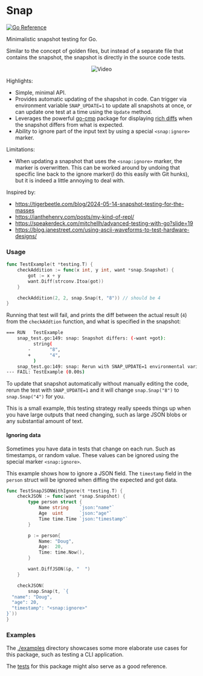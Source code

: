 # Snap

[![Go Reference](https://pkg.go.dev/badge/github.com/KasonBraley/snap.svg)](https://pkg.go.dev/github.com/KasonBraley/snap)

Minimalistic snapshot testing for Go.

Similar to the concept of golden files, but instead of a separate file that contains the snapshot,
the snapshot is directly in the source code tests.

<p align="center">
  <img src="https://github.com/KasonBraley/snap/assets/59150626/b058bc53-0d42-4c82-ba23-5a3e6311bded" alt="Video">
</p>

Highlights:

- Simple, minimal API.
- Provides automatic updating of the shapshot in code. Can trigger via environment variable `SNAP_UPDATE=1`
  to update all snapshots at once, or can update one test at a time using the `Update` method.
- Leverages the powerful [go-cmp](https://github.com/google/go-cmp) package for displaying [rich diffs](#usage)
  when the snapshot differs from what is expected.
- Ability to ignore part of the input text by using a special `<snap:ignore>` marker.

Limitations:

- When updating a snapshot that uses the `<snap:ignore>` marker, the marker is overwritten. This can be
  worked around by undoing that specific line back to the ignore marker(I do this easily with Git hunks),
  but it is indeed a little annoying to deal with.

Inspired by:

- https://tigerbeetle.com/blog/2024-05-14-snapshot-testing-for-the-masses
- https://ianthehenry.com/posts/my-kind-of-repl/
- https://speakerdeck.com/mitchellh/advanced-testing-with-go?slide=19
- https://blog.janestreet.com/using-ascii-waveforms-to-test-hardware-designs/

### Usage

```go
func TestExample(t *testing.T) {
    checkAddition := func(x int, y int, want *snap.Snapshot) {
        got := x + y
        want.Diff(strconv.Itoa(got))
    }

    checkAddition(2, 2, snap.Snap(t, "8")) // should be 4
}
```

Running that test will fail, and prints the diff between the actual result (`4`) from the `checkAddtion`
function, and what is specified in the snapshot:

```bash
=== RUN   TestExample
    snap_test.go:149: snap: Snapshot differs: (-want +got):
          string(
        -       "8",
        +       "4",
          )
    snap_test.go:149: snap: Rerun with SNAP_UPDATE=1 environmental variable to update the snapshot.
--- FAIL: TestExample (0.00s)
```

To update that snapshot automatically without manually editing the code, rerun the test with `SNAP_UPDATE=1`
and it will change `snap.Snap("8")` to `snap.Snap("4")` for you.

This is a small example, this testing strategy really speeds things up when you have large outputs
that need changing, such as large JSON blobs or any substantial amount of text.

#### Ignoring data

Sometimes you have data in tests that change on each run. Such as timestamps, or random value.
These values can be ignored using the special marker `<snap:ignore>`.

This example shows how to ignore a JSON field. The `timestamp` field in the `person` struct will be ignored when diffing the
expected and got data.

```go
func TestSnapJSONWithIgnore(t *testing.T) {
    checkJSON := func(want *snap.Snapshot) {
        type person struct {
            Name string    `json:"name"`
            Age  uint      `json:"age"`
            Time time.Time `json:"timestamp"`
        }

        p := person{
            Name: "Doug",
            Age:  20,
            Time: time.Now(),
        }

        want.DiffJSON(&p, "  ")
    }

    checkJSON(
        snap.Snap(t, `{
  "name": "Doug",
  "age": 20,
  "timestamp": "<snap:ignore>"
}`))
}
```

### Examples

The [./examples](./examples) directory showcases some more elaborate use cases for this package, such
as testing a CLI application.

The [tests](./snap_test.go) for this package might also serve as a good reference.
